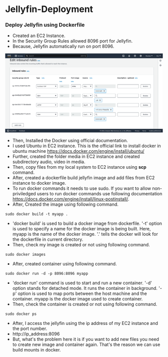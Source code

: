# Jellyfin-Deployment

### Deploy Jellyfin using Dockerfile
- Created an EC2 Instance.
- In the Security Group Rules allowed 8096 port for Jellyfin.
- Because, Jellyfin automatically run on port 8096.

![loading...](/images/Screenshot_20240723_095447.png)

- Then, Installed the Docker using official documentation.
- I used Ubuntu in EC2 instance. This is the official link to install docker in ubuntu machine https://docs.docker.com/engine/install/ubuntu/
- Further, created the folder media in EC2 instance and created subdirectory audio, video in media.
- Then, copy files from my local system to EC2 instance using **scp** command.
- After, created a dockerfile build jellyfin image and add files from EC2 instance to docker image.
- To run docker commands it needs to use sudo. If you want to allow non-priviledged users to run docker commands use following documentation https://docs.docker.com/engine/install/linux-postinstall/. 
- After, Created the image using following command.
```docker
sudo docker build -t myapp .
```
- 'docker build' is used to build a docker image from dockerfile. '-t' option is used to specify a name for the docker image is being built. Here, myapp is the name of the docker image. '.' tells the docker will look for the dockerfile in current directory.
- Then, check my image is created or not using following command.
```docker
sudo docker images
```
- After, created container using following command.
```docker
sudo docker run -d -p 8096:8096 myapp
```
- 'docker run' command is used to start and run a new container. '-d' option stands for detached mode. It runs the container in background. '-p' option is used to map ports between the host machine and the container. myapp is the docker image used to create container.
- Then, check the container is created or not using following command.
```docker
sudo docker ps
```

- After, I access the jellyfin using the ip address of my EC2 instance and the port number.
- http://ip_address:8096
- But, what's the problem here it is if you want to add new files you need to create new image and container again. That's the reason we can use build mounts in docker.
